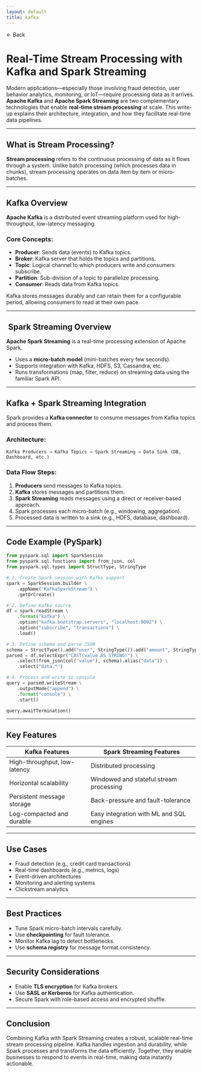 ```yaml
---
layout: default
title: kafka 
---
```


<a href="https://anish7600.github.io/technical-writeups" style="text-decoration: none;">← Back</a>


# Real-Time Stream Processing with Kafka and Spark Streaming

Modern applications—especially those involving fraud detection, user behavior analytics, monitoring, or IoT—require processing data as it arrives. **Apache Kafka** and **Apache Spark Streaming** are two complementary technologies that enable **real-time stream processing** at scale. This write-up explains their architecture, integration, and how they facilitate real-time data pipelines.

---

##  What is Stream Processing?

**Stream processing** refers to the continuous processing of data as it flows through a system. Unlike batch processing (which processes data in chunks), stream processing operates on data item by item or micro-batches.

---

##  Kafka Overview

**Apache Kafka** is a distributed event streaming platform used for high-throughput, low-latency messaging.

### Core Concepts:

* **Producer**: Sends data (events) to Kafka topics.
* **Broker**: Kafka server that holds the topics and partitions.
* **Topic**: Logical channel to which producers write and consumers subscribe.
* **Partition**: Sub-division of a topic to parallelize processing.
* **Consumer**: Reads data from Kafka topics.

Kafka stores messages durably and can retain them for a configurable period, allowing consumers to read at their own pace.

---

## ️ Spark Streaming Overview

**Apache Spark Streaming** is a real-time processing extension of Apache Spark.

* Uses a **micro-batch model** (mini-batches every few seconds).
* Supports integration with Kafka, HDFS, S3, Cassandra, etc.
* Runs transformations (map, filter, reduce) on streaming data using the familiar Spark API.

---

##  Kafka + Spark Streaming Integration

Spark provides a **Kafka connector** to consume messages from Kafka topics and process them.

### Architecture:

```
Kafka Producers → Kafka Topics → Spark Streaming → Data Sink (DB, Dashboard, etc.)
```

### Data Flow Steps:

1. **Producers** send messages to Kafka topics.
2. **Kafka** stores messages and partitions them.
3. **Spark Streaming** reads messages using a direct or receiver-based approach.
4. Spark processes each micro-batch (e.g., windowing, aggregation).
5. Processed data is written to a sink (e.g., HDFS, database, dashboard).

---

##  Code Example (PySpark)

```python
from pyspark.sql import SparkSession
from pyspark.sql.functions import from_json, col
from pyspark.sql.types import StructType, StringType

# 1. Create Spark session with Kafka support
spark = SparkSession.builder \
    .appName("KafkaSparkStream") \
    .getOrCreate()

# 2. Define Kafka source
df = spark.readStream \
    .format("kafka") \
    .option("kafka.bootstrap.servers", "localhost:9092") \
    .option("subscribe", "transactions") \
    .load()

# 3. Define schema and parse JSON
schema = StructType().add("user", StringType()).add("amount", StringType())
parsed = df.selectExpr("CAST(value AS STRING)") \
    .select(from_json(col("value"), schema).alias("data")) \
    .select("data.*")

# 4. Process and write to console
query = parsed.writeStream \
    .outputMode("append") \
    .format("console") \
    .start()

query.awaitTermination()
```

---

##  Key Features

| Kafka Features               | Spark Streaming Features                 |
| ---------------------------- | ---------------------------------------- |
| High-throughput, low-latency | Distributed processing                   |
| Horizontal scalability       | Windowed and stateful stream processing  |
| Persistent message storage   | Back-pressure and fault-tolerance        |
| Log-compacted and durable    | Easy integration with ML and SQL engines |

---

##  Use Cases

* Fraud detection (e.g., credit card transactions)
* Real-time dashboards (e.g., metrics, logs)
* Event-driven architectures
* Monitoring and alerting systems
* Clickstream analytics

---

##  Best Practices

* Tune Spark micro-batch intervals carefully.
* Use **checkpointing** for fault tolerance.
* Monitor Kafka lag to detect bottlenecks.
* Use **schema registry** for message format consistency.

---

##  Security Considerations

* Enable **TLS encryption** for Kafka brokers.
* Use **SASL or Kerberos** for Kafka authentication.
* Secure Spark with role-based access and encrypted shuffle.

---

##  Conclusion

Combining Kafka with Spark Streaming creates a robust, scalable real-time stream processing pipeline. Kafka handles ingestion and durability, while Spark processes and transforms the data efficiently. Together, they enable businesses to respond to events in real-time, making data instantly actionable.
